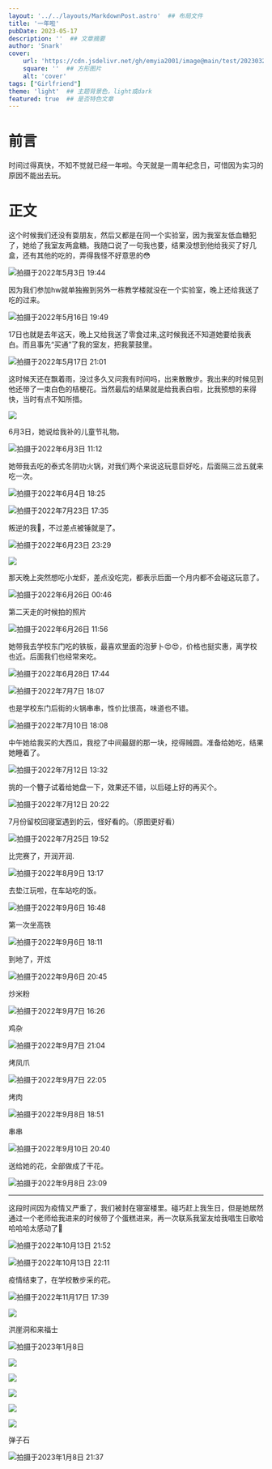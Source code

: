 ```yaml
---
layout: '../../layouts/MarkdownPost.astro'  ## 布局文件
title: '一年啦'
pubDate: 2023-05-17
description: ''  ## 文章摘要
author: 'Snark'
cover:
    url: 'https://cdn.jsdelivr.net/gh/emyia2001/image@main/test/202303211456527.jpg'  ## 宽屏图片  wide/big/inline
    square: ''  ## 方形图片
    alt: 'cover'
tags: ["Girlfriend"]
theme: 'light'  ## 主题背景色，light或dark
featured: true  ## 是否特色文章
---
```


# 前言

 时间过得真快，不知不觉就已经一年啦。今天就是一周年纪念日，可惜因为实习的原因不能出去玩。

# 正文

这个时候我们还没有耍朋友，然后又都是在同一个实验室，因为我室友低血糖犯了，她给了我室友两盒糖。我随口说了一句我也要，结果没想到他给我买了好几盒，还有其他的吃的，弄得我怪不好意思的😳

![拍摄于2022年5月3日 19:44](https://cdn.jsdelivr.net/gh/emyia2001/image@main/test/202305171122681.HEIC)

因为我们参加hw就单独搬到另外一栋教学楼就没在一个实验室，晚上还给我送了吃的过来。

![拍摄于2022年5月16日 19:49](https://cdn.jsdelivr.net/gh/emyia2001/image@main/test/202305171122682.HEIC)

17日也就是去年这天，晚上又给我送了零食过来,这时候我还不知道她要给我表白。而且事先“买通”了我的室友，把我蒙鼓里。

![拍摄于2022年5月17日 21:01](https://cdn.jsdelivr.net/gh/emyia2001/image@main/test/202305171215367.png)

这时候天还在飘着雨，没过多久又问我有时间吗，出来散散步。我出来的时候见到他还带了一束白色的桔梗花。当然最后的结果就是给我表白啦，比我预想的来得快，当时有点不知所措。

![](https://cdn.jsdelivr.net/gh/emyia2001/image@main/test/202305171215418.png)

6月3日，她说给我补的儿童节礼物。

![拍摄于2022年6月3日 11:12](https://cdn.jsdelivr.net/gh/emyia2001/image@main/test/202305171122685.JPG)

她带我去吃的泰式冬阴功火锅，对我们两个来说这玩意巨好吃，后面隔三岔五就来吃一次。

![拍摄于2022年6月4日 18:25](https://cdn.jsdelivr.net/gh/emyia2001/image@main/test/202305171120602.JPG)

![拍摄于2022年7月23日 17:35](https://cdn.jsdelivr.net/gh/emyia2001/image@main/test/202305171124554.JPG)

叛逆的我🫤，不过差点被锤就是了。

![拍摄于2022年6月23日 23:29](https://cdn.jsdelivr.net/gh/emyia2001/image@main/test/202305171120604.JPG)

![](https://cdn.jsdelivr.net/gh/emyia2001/image@main/test/202305171120605.JPG)

那天晚上突然想吃小龙虾，差点没吃完，都表示后面一个月内都不会碰这玩意了。

![拍摄于2022年6月26日 00:46](https://cdn.jsdelivr.net/gh/emyia2001/image@main/test/202305171120606.JPG)

第二天走的时候拍的照片

![拍摄于2022年6月26日 11:56](https://cdn.jsdelivr.net/gh/emyia2001/image@main/test/202305171120607.JPG)

她带我去学校东门吃的铁板，最喜欢里面的泡萝卜😍😍，价格也挺实惠，离学校也近。后面我们也经常来吃。

![拍摄于2022年6月28日 17:44](https://cdn.jsdelivr.net/gh/emyia2001/image@main/test/202305171123514.JPG)

![拍摄于2022年7月7日 18:07](https://cdn.jsdelivr.net/gh/emyia2001/image@main/test/202305171123516.JPG)

也是学校东门后街的火锅串串，性价比很高，味道也不错。

![拍摄于2022年7月10日 18:08](https://cdn.jsdelivr.net/gh/emyia2001/image@main/test/202305171123517.JPG)

中午她给我买的大西瓜，我挖了中间最甜的那一块，挖得贼圆。准备给她吃，结果她睡着了。

![拍摄于2022年7月12日 13:32](https://cdn.jsdelivr.net/gh/emyia2001/image@main/test/202305171123519.JPG)

挑的一个簪子试着给她盘一下，效果还不错，以后碰上好的再买个。

![拍摄于2022年7月12日 20:22](https://cdn.jsdelivr.net/gh/emyia2001/image@main/test/202305171123520.JPG)

7月份留校回寝室遇到的云，怪好看的。（原图更好看）

![拍摄于2022年7月25日 19:52](https://cdn.jsdelivr.net/gh/emyia2001/image@main/test/202305171124555.JPG)

比完赛了，开润开润.

![拍摄于2022年8月9日 13:17](https://cdn.jsdelivr.net/gh/emyia2001/image@main/test/202305171125817.JPG)

去垫江玩啦，在车站吃的饭。

![拍摄于2022年9月6日 16:48](https://cdn.jsdelivr.net/gh/emyia2001/image@main/test/202305171125818.JPG)

第一次坐高铁

![拍摄于2022年9月6日 18:11](https://cdn.jsdelivr.net/gh/emyia2001/image@main/test/202305171125819.JPG)

到地了，开炫

![拍摄于2022年9月6日 20:45](https://cdn.jsdelivr.net/gh/emyia2001/image@main/test/202305171411165.png)

炒米粉

![拍摄于2022年9月7日 16:26](https://cdn.jsdelivr.net/gh/emyia2001/image@main/test/202305171125820.JPG)

鸡杂

![拍摄于2022年9月7日 21:04](https://cdn.jsdelivr.net/gh/emyia2001/image@main/test/202305171125821.JPG)

烤凤爪

![拍摄于2022年9月7日 22:05](https://cdn.jsdelivr.net/gh/emyia2001/image@main/test/202305171125822.JPG)

烤肉

![拍摄于2022年9月8日 18:51](https://cdn.jsdelivr.net/gh/emyia2001/image@main/test/202305171127961.JPG)

串串

![拍摄于2022年9月10日 20:40](https://cdn.jsdelivr.net/gh/emyia2001/image@main/test/202305171421563.png)

送给她的花，全部做成了干花。

![拍摄于2022年9月8日 23:09](https://cdn.jsdelivr.net/gh/emyia2001/image@main/test/202305171127962.JPG)

---

这段时间因为疫情又严重了，我们被封在寝室楼里。碰巧赶上我生日，但是她居然通过一个老师给我进来的时候带了个蛋糕进来，再一次联系我室友给我唱生日歌哈哈哈哈太感动了🥲

![拍摄于2022年10月13日 21:52](https://cdn.jsdelivr.net/gh/emyia2001/image@main/test/202305171129991.JPG)

![拍摄于2022年10月13日 22:11](https://cdn.jsdelivr.net/gh/emyia2001/image@main/test/202305171128723.JPG)

疫情结束了，在学校散步采的花。

![拍摄于2022年11月17日 17:39](https://cdn.jsdelivr.net/gh/emyia2001/image@main/test/202305171129995.JPG)

![](https://cdn.jsdelivr.net/gh/emyia2001/image@main/test/202305171454784.JPG)

洪崖洞和来福士

![拍摄于2023年1月8日](https://cdn.jsdelivr.net/gh/emyia2001/image@main/test/202305171131204.JPG)

![](https://cdn.jsdelivr.net/gh/emyia2001/image@main/test/202305171131203.JPG)

![](https://cdn.jsdelivr.net/gh/emyia2001/image@main/test/202305171453745.png)

![](https://cdn.jsdelivr.net/gh/emyia2001/image@main/test/202305171454677.png)

![](https://cdn.jsdelivr.net/gh/emyia2001/image@main/test/202305171453510.png)

![](https://cdn.jsdelivr.net/gh/emyia2001/image@main/test/202305171453620.png)

弹子石

![拍摄于2023年1月8日 21:37](https://cdn.jsdelivr.net/gh/emyia2001/image@main/test/202305171131205.JPG)



